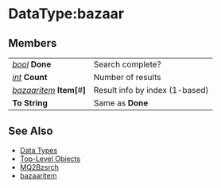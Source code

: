 # DataType:bazaar

## Members

|  |  |
| :--- | :--- |
| [_bool_](../../../data-types-and-top-level-objects/data-types/datatype-bool.md) **Done** | Search complete? |
| [_int_](../../../data-types-and-top-level-objects/data-types/datatype-int.md) **Count** | Number of results |
| [_bazaaritem_](mq2bzsrch-datatype-bazaaritem.md) **Item\[**\#**\]** | Result info by index \(1-based\) |
| **To String** | Same as **Done** |

## See Also

* [Data Types](../../../data-types-and-top-level-objects/data-types/)
* [Top-Level Objects](../../../data-types-and-top-level-objects/top-level-objects/)
* [MQ2Bzsrch](./)
* [bazaaritem](mq2bzsrch-datatype-bazaaritem.md)

